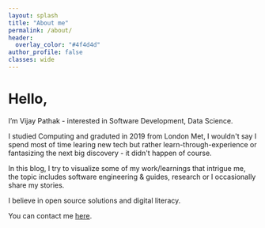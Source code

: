 ```yaml
---
layout: splash
title: "About me"
permalink: /about/
header:
  overlay_color: "#4f4d4d"
author_profile: false
classes: wide
---
```


# Hello,
I’m Vijay Pathak - interested in Software Development, Data Science.

<i class="fas fa-graduation-cap"></i> I studied Computing and graduted in 2019 from London Met, I wouldn't say I spend most of time learing new tech but rather learn-through-experience or fantasizing the next big discovery - it didn't happen of course.

<i class="fas fa-book"></i>
 In this blog, I try to visualize some of my work/learnings that intrigue me, the topic includes software engineering &#38; guides, research or I occasionally share my stories.

<i class="fas fa-heart"></i> I believe in open source solutions and digital literacy.

<i class="fas fa-envelope"></i> You can contact me [here](/contact).